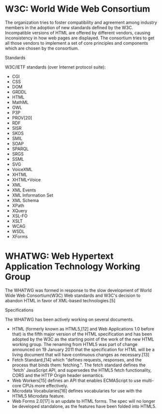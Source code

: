 # W3C: World Wide Web Consortium

The organization tries to foster compatibility and agreement among industry members in the adoption of new standards defined by the W3C. Incompatible versions of HTML are offered by different vendors, causing inconsistency in how web pages are displayed. The consortium tries to get all those vendors to implement a set of core principles and components which are chosen by the consortium.

Standards

W3C/IETF standards (over Internet protocol suite):

* CGI
* CSS
* DOM
* GRDDL
* HTML
* MathML
* OWL
* P3P
* PROV[20]
* RDF
* SISR
* SKOS
* SMIL
* SOAP
* SPARQL
* SRGS
* SSML
* SVG
* VoiceXML
* XHTML
* XHTML+Voice
* XML
* XML Events
* XML Information Set
* XML Schema
* XPath
* XQuery
* XSL-FO
* XSLT
* WCAG
* WSDL
* XForms



# WHATWG: Web Hypertext Application Technology Working Group

The WHATWG was formed in response to the slow development of World Wide Web Consortium(W3C) Web standards and W3C's decision to abandon HTML in favor of XML-based technologies.[5]

Specifications

The WHATWG has been actively working on several documents.

* HTML (formerly known as HTML5,[12] and Web Applications 1.0 before that) is the fifth major version of the HTML specification and has been adopted by the W3C as the starting point of the work of the new HTML working group. The renaming from HTML5 was part of change announced on 19 January 2011 that the specification for HTML will be a living document that will have continuous changes as necessary.[13]
* Fetch Standard,[14] which "defines requests, responses, and the process that binds them: fetching.". The fetch standard defines the 'fetch' JavaScript API, and supersedes the HTML5 fetch functionality, CORS and the HTTP Origin header semantics.
* Web Workers[15] defines an API that enables ECMAScript to use multi-core CPUs more effectively.
* Microdata Vocabularies[16] defines vocabularies for use with the HTML5 Microdata feature.
* Web Forms 2.0[17] is an update to HTML forms. The spec will no longer be developed standalone, as the features have been folded into HTML5.
 